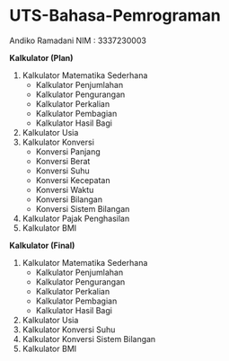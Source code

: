 # UTS-Bahasa-Pemrograman

Andiko Ramadani
NIM : 3337230003

**Kalkulator (Plan)**
1. Kalkulator Matematika Sederhana
   + Kalkulator Penjumlahan
   + Kalkulator Pengurangan
   + Kalkulator Perkalian
   + Kalkulator Pembagian
   + Kalkulator Hasil Bagi
2. Kalkulator Usia
3. Kalkulator Konversi
   + Konversi Panjang
   + Konversi Berat
   + Konversi Suhu
   + Konversi Kecepatan
   + Konversi Waktu
   + Konversi Bilangan
   + Konversi Sistem Bilangan
4. Kalkulator Pajak Penghasilan
5. Kalkulator BMI


**Kalkulator (Final)**
1. Kalkulator Matematika Sederhana
   + Kalkulator Penjumlahan
   + Kalkulator Pengurangan
   + Kalkulator Perkalian
   + Kalkulator Pembagian
   + Kalkulator Hasil Bagi
2. Kalkulator Usia
3. Kalkulator Konversi Suhu
4. Kalkulator Konversi Sistem Bilangan
5. Kalkulator BMI
